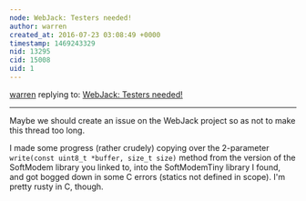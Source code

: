 ```yaml
---
node: WebJack: Testers needed!
author: warren
created_at: 2016-07-23 03:08:49 +0000
timestamp: 1469243329
nid: 13295
cid: 15008
uid: 1
---
```




[warren](../profile/warren) replying to: [WebJack: Testers needed!](../notes/rmeister/07-18-2016/webjack-testers-needed)

----
Maybe we should create an issue on the WebJack project so as not to make this thread too long. 

I made some progress (rather crudely) copying over the 2-parameter `write(const uint8_t *buffer, size_t size)` method from the version of the SoftModem library  you linked to, into the SoftModemTiny library I found, and got bogged down in some C errors (statics not defined in scope). I'm pretty rusty in C, though. 